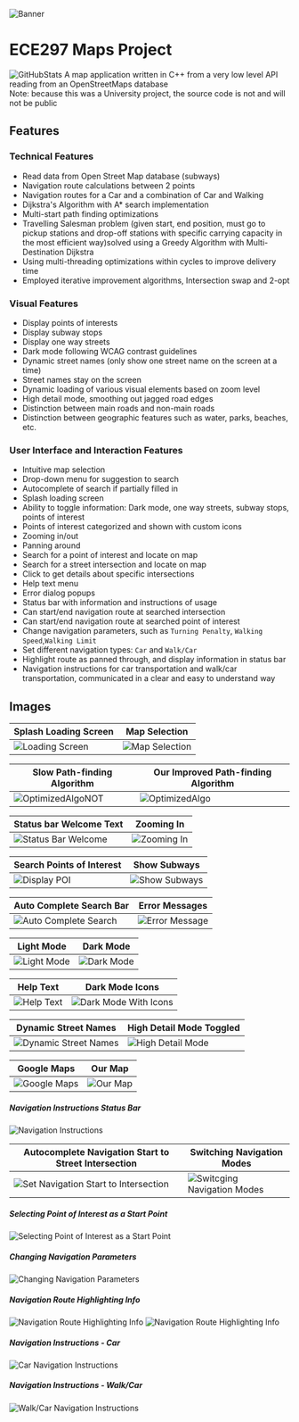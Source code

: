 ![Banner](/pictures/banner.png)
# ECE297 Maps Project 
![GitHubStats](/pictures/githubStats1.png) 
A map application written in C++ from a very low level API reading from an OpenStreetMaps database<br/>
Note: because this was a University project, the source code is not and will not be public
## Features
### Technical Features
* Read data from Open Street Map database (subways)
* Navigation route calculations between 2 points 
* Navigation routes for a Car and a combination of Car and Walking
* Dijkstra's Algorithm with A* search implementation
* Multi-start path finding optimizations
* Travelling Salesman problem (given start, end position, must go to pickup stations and drop-off stations with specific carrying capacity in the most efficient way)solved using a Greedy Algorithm with Multi-Destination Dijkstra
* Using multi-threading optimizations within cycles to improve delivery time
* Employed iterative improvement algorithms, Intersection swap and 2-opt
### Visual Features
* Display points of interests
* Display subway stops
* Display one way streets
* Dark mode following WCAG contrast guidelines
* Dynamic street names (only show one street name on the screen at a time)
* Street names stay on the screen
* Dynamic loading of various visual elements based on zoom level
* High detail mode, smoothing out jagged road edges
* Distinction between main roads and non-main roads
* Distinction between geographic features such as water, parks, beaches, etc.
### User Interface and Interaction Features
* Intuitive map selection
* Drop-down menu for suggestion to search
* Autocomplete of search if partially filled in
* Splash loading screen
* Ability to toggle information: Dark mode, one way streets, subway stops, points of interest
* Points of interest categorized and shown with custom icons
* Zooming in/out
* Panning around
* Search for a point of interest and locate on map
* Search for a street intersection and locate on map
* Click to get details about specific intersections
* Help text menu
* Error dialog popups
* Status bar with information and instructions of usage
* Can start/end navigation route at searched intersection
* Can start/end navigation route at searched point of interest
* Change navigation parameters, such as ```Turning Penalty```, ```Walking Speed```,```Walking Limit```
* Set different navigation types: ```Car``` and ```Walk/Car```
* Highlight route as panned through, and display information in status bar
* Navigation instructions for car transportation and walk/car transportation, communicated in a clear and easy to understand way

## Images
| Splash Loading Screen  | Map Selection |
| ------------- | ------------- |
| ![Loading Screen](/pictures/SplashScreen.gif)  | ![Map Selection](/pictures/MapSelection.png) |

| Slow Path-finding Algorithm  | Our Improved Path-finding Algorithm |
| ------------- | ------------- |
| ![OptimizedAlgoNOT](/pictures/OptimizedAlgoNOT.gif)  | ![OptimizedAlgo](/pictures/OptimizedAlgo.gif) |

| Status bar Welcome Text  | Zooming In |
| ------------- | ------------- |
| ![Status Bar Welcome](/pictures/StatusBarWelcomeText.png)  | ![Zooming In](/pictures/ZoomingIn.gif) |

| Search Points of Interest  | Show Subways |
| ------------- | ------------- |
| ![Display POI](/pictures/DisplayPOI.png)  | ![Show Subways](/pictures/ShowSubways.png) |

| Auto Complete Search Bar  | Error Messages |
| ------------- | ------------- |
| ![Auto Complete Search](/pictures/AutocompleteSearch.gif)  | ![Error Message](/pictures/ErrorMessage.png) |

| Light Mode  | Dark Mode |
| ------------- | ------------- |
| ![Light Mode](/pictures/LightMode.png)  | ![Dark Mode](/pictures/DarkMode.png) |

| Help Text  | Dark Mode Icons |
| ------------- | ------------- |
| ![Help Text](/pictures/HelpText.png)  | ![Dark Mode With Icons](/pictures/DarkModeWithIcons.png) |

| Dynamic Street Names  | High Detail Mode Toggled |
| ------------- | ------------- |
| ![Dynamic Street Names](/pictures/DynamicStreetNames.gif)  | ![High Detail Mode](/pictures/HighDetailModeToggle.gif) |

| Google Maps  | Our Map |
| ------------- | ------------- |
| ![Google Maps](/pictures/GoogleMapsVSOurMap.png)  | ![Our Map](/pictures/GoogleMapsVSOurMap(2).png) |

##### Navigation Instructions Status Bar
![Navigation Instructions](/pictures/StatusBarNavInfo.png)

| Autocomplete Navigation Start to Street Intersection  | Switching Navigation Modes |
| ------------- | ------------- |
| ![Set Navigation Start to Intersection](/pictures/AutoCompleteSetAsNavigationStart.png)  | ![Switcging Navigation Modes](/pictures/SwitchingNavigationModes.gif) |

##### Selecting Point of Interest as a Start Point
![Selecting Point of Interest as a Start Point](/pictures/SelectingPOIasStartNavigation.gif)
##### Changing Navigation Parameters
![Changing Navigation Parameters](/pictures/ChangingPathFindingParameters.gif)
##### Navigation Route Highlighting Info
![Navigation Route Highlighting Info](/pictures/StatusBarShowHighlightedPathSegmentInstruction.gif)
![Navigation Route Highlighting Info](/pictures/StatusBarShowHighlightedPathSegmentInstruction.png)
##### Navigation Instructions - Car
![Car Navigation Instructions](/pictures/NavigationInstructionsDriving.png)
##### Navigation Instructions - Walk/Car
![Walk/Car Navigation Instructions](/pictures/NavigationInstructionsWalkingAndDriving.png)